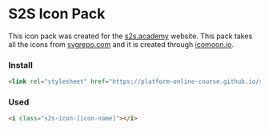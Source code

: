 # S2S Icon Pack

This icon pack was created for the [s2s.academy](https://s2s.academy) website. This pack takes all the icons from [svgrepo.com](https://svgrepo.com) and it is created through [icomoon.io](https://icomoon.io).

### Install

```html
<link rel="stylesheet" href="https://platform-online-course.github.io/s2s-icon-pake/icons/style.css">
```

### Used

```html
<i class="s2s-icon-[icon-name]"></i>
```

